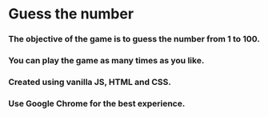 # Guess the number

### The objective of the game is to guess the number from 1 to 100.
### You can play the game as many times as you like.
### Created using vanilla JS, HTML and CSS.
### Use Google Chrome for the best experience.
